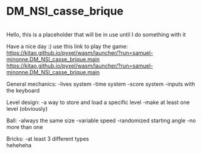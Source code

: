 # DM_NSI_casse_brique
</br>
Hello, this is a placeholder that will be in use until I do something with it

Have a nice day :)
 use this link to play the game:  https://kitao.github.io/pyxel/wasm/launcher/?run=samuel-minonne.DM_NSI_casse_brique.main 
 https://kitao.github.io/pyxel/wasm/launcher/?run=samuel-minonne.DM_NSI_casse_brique.main

General mechanics:
-lives system
-time system
-score system
-inputs with the keyboard

Level design:
-a way to store and load a specific level
-make at least one level (obviously)



Ball:
-always the same size
-variable speed
-randomized starting angle
-no more than one

Bricks:
-at least 3 different types
</br>
heheheha
